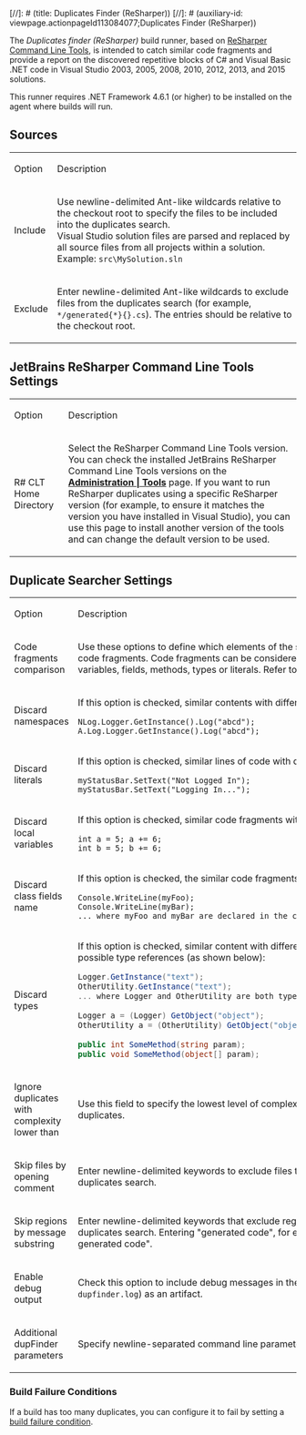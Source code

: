 [//]: # (title: Duplicates Finder (ReSharper))
[//]: # (auxiliary-id: viewpage.actionpageId113084077;Duplicates Finder (ReSharper))

The _Duplicates finder (ReSharper)_ build runner, based on [ReSharper Command Line Tools](http://www.jetbrains.com/resharper/features/command-line.html), is intended to catch similar code fragments and provide a report on  the discovered repetitive blocks of C# and Visual Basic .NET code in Visual Studio 2003, 2005, 2008, 2010, 2012, 2013, and 2015 solutions.

<note>

This runner requires .NET Framework 4.6.1 (or higher) to be installed on the agent where builds will run.
</note>

## Sources

<table><tr>

<td>

Option


</td>

<td>

Description


</td></tr><tr>

<td>

Include


</td>

<td>

Use newline-delimited Ant-like wildcards relative to the checkout root to specify the files to be included into the duplicates search.   
Visual Studio solution files are parsed and replaced by all source files from all projects within a solution.   
Example: `src\MySolution.sln`


</td></tr><tr>

<td>

Exclude


</td>

<td>

Enter newline-delimited Ant-like wildcards to exclude files from the duplicates search (for example, `*/generated{*}{}.cs`). The entries should be relative to the checkout root.


</td></tr></table>

## JetBrains ReSharper Command Line Tools Settings

<table><tr>

<td>

Option


</td>

<td>

Description


</td></tr><tr>

<td>

R# CLT Home Directory 


</td>

<td>

Select the ReSharper Command Line Tools version. You can check the installed JetBrains ReSharper Command Line Tools versions on the __[Administration | Tools](installing-agent-tools.md)__ page. If you want to run ReSharper duplicates using a specific ReSharper version (for example, to ensure it matches the version you have installed in Visual Studio), you can use this page to install another version of the tools and can change the default version to be used.

</td></tr></table>

## Duplicate Searcher Settings

<table><tr>

<td>

Option


</td>

<td>

Description


</td></tr><tr>

<td>

<anchor name="fragComp"/>

Code fragments comparison

</td>

<td>

Use these options to define which elements of the source code should be discarded when searching for repetitive code fragments. Code fragments can be considered duplicated, if they are structurally similar, but contain different variables, fields, methods, types or literals. Refer to the samples below:


</td></tr><tr>

<td>

Discard namespaces


</td>

<td>

If this option is checked, similar contents with different _namespace specifications_ will be recognized as duplicates.


```Shell
NLog.Logger.GetInstance().Log("abcd");
A.Log.Logger.GetInstance().Log("abcd");

```




</td></tr><tr>

<td>

Discard literals


</td>

<td>

If this option is checked, similar lines of code with different literals will be recognized as duplicates.


```Shell
myStatusBar.SetText("Not Logged In");
myStatusBar.SetText("Logging In...");

```

</td></tr><tr>

<td>

Discard local variables


</td>

<td>

If this option is checked, similar code fragments with different local variable names will be recognized as duplicates.


```Shell
int a = 5; a += 6;
int b = 5; b += 6;

```

</td></tr><tr>

<td>

Discard class fields name


</td>

<td>

If this option is checked, the similar code fragments with different field names will be recognized as duplicates.


```Shell
Console.WriteLine(myFoo);
Console.WriteLine(myBar);
... where myFoo and myBar are declared in the containing class

```




</td></tr><tr>

<td>

Discard types


</td>

<td>

If this option is checked, similar content with different type names will be recognized as duplicates. These include all possible type references (as shown below):


```csharp
Logger.GetInstance("text");
OtherUtility.GetInstance("text");
... where Logger and OtherUtility are both type names (thus GetInstance is a static method in both classes)
 
Logger a = (Logger) GetObject("object");
OtherUtility a = (OtherUtility) GetObject("object");
 
public int SomeMethod(string param);
public void SomeMethod(object[] param);

```

</td></tr><tr>

<td>

Ignore duplicates with complexity lower than


</td>

<td>

Use this field to specify the lowest level of complexity of code blocks to be taken into consideration when detecting duplicates.


</td></tr><tr>

<td>

Skip files by opening comment


</td>

<td>

Enter newline-delimited keywords to exclude files that contain the keyword in the file's opening comments from the duplicates search.


</td></tr><tr>

<td>

Skip regions by message substring


</td>

<td>

Enter newline-delimited keywords that exclude regions that contain the keyword in the message substring from the duplicates search. Entering "generated code", for example, will skip regions containing "Windows Form Designer generated code".


</td></tr><tr>

<td>

<anchor name="debug"/>

Enable debug output


</td>

<td>

 Check this option to include debug messages in the build log and publish the file with additional logs (`dotnet-tools-dupfinder.log`) as an artifact.


</td></tr><tr>

<td>

<anchor name="cmdArgs"/>

Additional dupFinder parameters


</td>

<td>

Specify newline-separated command line parameters to add to calling `dupFinder.exe`.

</td></tr>
</table>

### Build Failure Conditions

If a build has too many duplicates, you can configure it to fail by setting a [build failure condition](build-failure-conditions.md).
